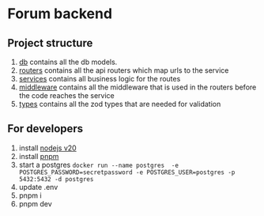 # Forum backend

## Project structure

1. [db](./src/db/) contains all the db models.
2. [routers](./src/routers/) contains all the api routers which map urls to the service
3. [services](./src/services/) contains all business logic for the routes
4. [middleware](./src/middleware/) contains all the middleware that is used in the routers before the code reaches the service
5. [types](./src/types/) contains all the zod types that are needed for validation

## For developers

1. install [nodejs v20](https://nodejs.org/en/download)
2. install [pnpm](https://pnpm.io/installation#using-npm)
3. start a postgres `docker run --name postgres  -e POSTGRES_PASSWORD=secretpassword -e POSTGRES_USER=postgres -p 5432:5432 -d postgres`
4. update .env
5. pnpm i
6. pnpm dev
